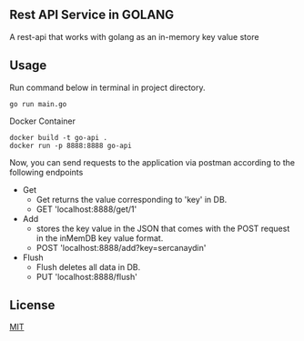 ## Rest API Service in GOLANG

A rest-api that works with golang as an in-memory key value store

## Usage

Run command below in terminal in project directory.

```shell
go run main.go
```
Docker Container
```shell
docker build -t go-api .
docker run -p 8888:8888 go-api
```

Now, you can send requests to the application via postman according to the following endpoints

+ Get
    + Get returns the value corresponding to 'key' in DB.
    + GET 'localhost:8888/get/1'
+ Add
    + stores the key value in the JSON that comes with the POST request in the inMemDB key value format.
    + POST 'localhost:8888/add?key=sercanaydin'
+ Flush
    + Flush deletes all data in DB.
    + PUT 'localhost:8888/flush'

## License
[MIT](https://choosealicense.com/licenses/mit/)